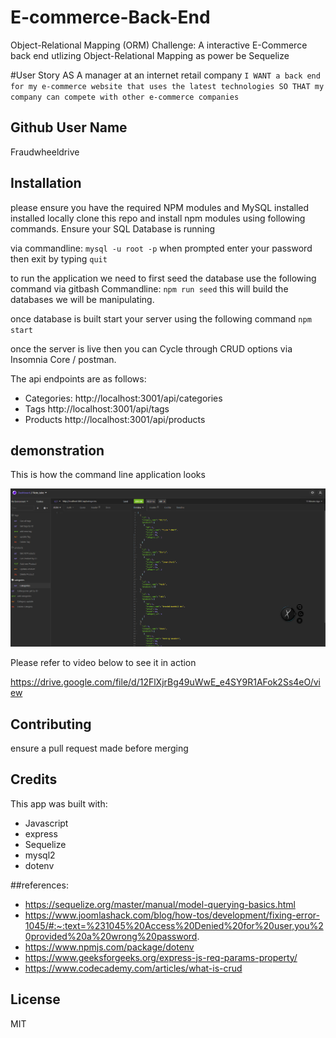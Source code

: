 # E-commerce-Back-End
Object-Relational Mapping (ORM) Challenge: A interactive E-Commerce back end utlizing Object-Relational Mapping as power be Sequelize


#User Story
AS A manager at an internet retail company
`I WANT a back end for my e-commerce website that uses the latest technologies
SO THAT my company can compete with other e-commerce companies`

## Github User Name
Fraudwheeldrive

## Installation
please ensure you have the required NPM modules and MySQL installed installed locally 
clone this repo and install npm modules using following commands. 
Ensure your SQL Database is running 

via commandline:
`mysql -u root -p` 
when prompted enter your password 
then exit by typing 
`quit`

to run the application we need to first seed the database use the following command via gitbash Commandline:
`npm run seed`
this will build the databases we will be manipulating. 

once database is built start your server using the following command 
`npm start`  

once the server is live then you can Cycle through CRUD options via Insomnia Core / postman. 

The api endpoints are as follows:
* Categories:
http://localhost:3001/api/categories
* Tags
http://localhost:3001/api/tags
* Products 
http://localhost:3001/api/products 


## demonstration

This is how the command line application looks

![alt text](https://github.com/fraudwheeldrive/E-commerce-Back-End/blob/main/assets/images/orm-example.PNG)

Please refer to video below to see it in action

https://drive.google.com/file/d/12FlXjrBg49uWwE_e4SY9R1AFok2Ss4eO/view


## Contributing
 ensure a pull request made before merging 


## Credits
This app was built with:
* Javascript 
* express 
* Sequelize
* mysql2 
* dotenv


##references:

* https://sequelize.org/master/manual/model-querying-basics.html
* https://www.joomlashack.com/blog/how-tos/development/fixing-error-1045/#:~:text=%231045%20Access%20Denied%20for%20user,you%20provided%20a%20wrong%20password.
* https://www.npmjs.com/package/dotenv
* https://www.geeksforgeeks.org/express-js-req-params-property/
* https://www.codecademy.com/articles/what-is-crud



## License
MIT



